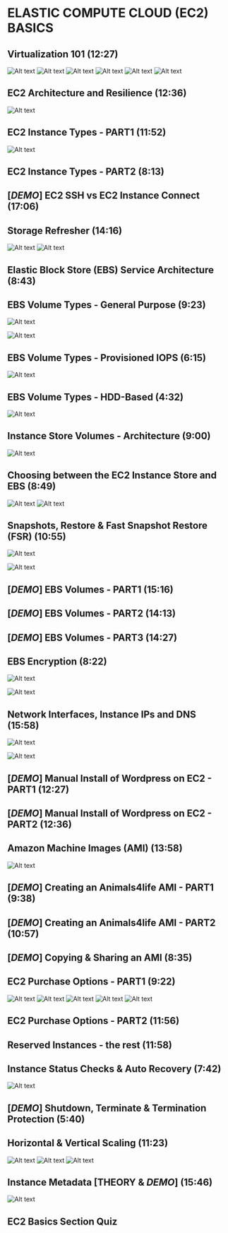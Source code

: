 # ELASTIC COMPUTE CLOUD (EC2) BASICS

## Virtualization 101 (12:27)

![Alt text](<../0900-ELASTIC_COMPUTE_CLOUD(EC2)/00_LEARNINGAIDS/Virtualization101-1.png>)
![Alt text](<../0900-ELASTIC_COMPUTE_CLOUD(EC2)/00_LEARNINGAIDS/Virtualization101-2.png>)
![Alt text](<../0900-ELASTIC_COMPUTE_CLOUD(EC2)/00_LEARNINGAIDS/Virtualization101-3.png>)
![Alt text](<../0900-ELASTIC_COMPUTE_CLOUD(EC2)/00_LEARNINGAIDS/Virtualization101-4.png>)
![Alt text](<../0900-ELASTIC_COMPUTE_CLOUD(EC2)/00_LEARNINGAIDS/Virtualization101-5.png>)
![Alt text](<../0900-ELASTIC_COMPUTE_CLOUD(EC2)/00_LEARNINGAIDS/Virtualization101-6.png>)

## EC2 Architecture and Resilience (12:36)

![Alt text](<../0900-ELASTIC_COMPUTE_CLOUD(EC2)/00_LEARNINGAIDS/EC2Architecture-1.png>)

## EC2 Instance Types - PART1 (11:52)

![Alt text](<../0900-ELASTIC_COMPUTE_CLOUD(EC2)/00_LEARNINGAIDS/EC2InstanceTypes.png>)

## EC2 Instance Types - PART2 (8:13)

## [_DEMO_] EC2 SSH vs EC2 Instance Connect (17:06)

## Storage Refresher (14:16)

![Alt text](<../0900-ELASTIC_COMPUTE_CLOUD(EC2)/00_LEARNINGAIDS/StorageRefresher-1.png>)
![Alt text](<../0900-ELASTIC_COMPUTE_CLOUD(EC2)/00_LEARNINGAIDS/StorageRefresher-2.png>)

## Elastic Block Store (EBS) Service Architecture (8:43)

## EBS Volume Types - General Purpose (9:23)

![Alt text](<../0900-ELASTIC_COMPUTE_CLOUD(EC2)/00_LEARNINGAIDS/EBSVolumes-1.png>)

![Alt text](<../0900-ELASTIC_COMPUTE_CLOUD(EC2)/00_LEARNINGAIDS/EBSVolumes-2.png>)

## EBS Volume Types - Provisioned IOPS (6:15)

![Alt text](<../0900-ELASTIC_COMPUTE_CLOUD(EC2)/00_LEARNINGAIDS/EBSVolumes-3.png>)

## EBS Volume Types - HDD-Based (4:32)

![Alt text](<../0900-ELASTIC_COMPUTE_CLOUD(EC2)/00_LEARNINGAIDS/EBSVolumes-4.png>)

## Instance Store Volumes - Architecture (9:00)

![Alt text](<../0900-ELASTIC_COMPUTE_CLOUD(EC2)/00_LEARNINGAIDS/InstanceStoreVolumes.png>)

## Choosing between the EC2 Instance Store and EBS (8:49)

![Alt text](<../0900-ELASTIC_COMPUTE_CLOUD(EC2)/00_LEARNINGAIDS/InstanceStorevsEBS-1.png>)
![Alt text](<../0900-ELASTIC_COMPUTE_CLOUD(EC2)/00_LEARNINGAIDS/InstanceStorevsEBS-2.png>)

## Snapshots, Restore & Fast Snapshot Restore (FSR) (10:55)

![Alt text](<../0900-ELASTIC_COMPUTE_CLOUD(EC2)/00_LEARNINGAIDS/EBSSnapshots-1.png>)

![Alt text](<../0900-ELASTIC_COMPUTE_CLOUD(EC2)/00_LEARNINGAIDS/EBSSnapshots-2.png>)

## [_DEMO_] EBS Volumes - PART1 (15:16)

## [_DEMO_] EBS Volumes - PART2 (14:13)

## [_DEMO_] EBS Volumes - PART3 (14:27)

## EBS Encryption (8:22)

![Alt text](<../0900-ELASTIC_COMPUTE_CLOUD(EC2)/00_LEARNINGAIDS/EBSEncryption-1.png>)

![Alt text](<../0900-ELASTIC_COMPUTE_CLOUD(EC2)/00_LEARNINGAIDS/EBSEncryption-2.png>)

## Network Interfaces, Instance IPs and DNS (15:58)

![Alt text](<../0900-ELASTIC_COMPUTE_CLOUD(EC2)/00_LEARNINGAIDS/EC2networking-1.png>)

![Alt text](<../0900-ELASTIC_COMPUTE_CLOUD(EC2)/00_LEARNINGAIDS/EC2networking-2.png>)

## [_DEMO_] Manual Install of Wordpress on EC2 - PART1 (12:27)

## [_DEMO_] Manual Install of Wordpress on EC2 - PART2 (12:36)

## Amazon Machine Images (AMI) (13:58)

![Alt text](<../0900-ELASTIC_COMPUTE_CLOUD(EC2)/00_LEARNINGAIDS/AMILifecycle.png>)

## [_DEMO_] Creating an Animals4life AMI - PART1 (9:38)

## [_DEMO_] Creating an Animals4life AMI - PART2 (10:57)

## [_DEMO_] Copying & Sharing an AMI (8:35)

## EC2 Purchase Options - PART1 (9:22)

![Alt text](<../0900-ELASTIC_COMPUTE_CLOUD(EC2)/00_LEARNINGAIDS/EC2PurchaseOptions-1.png>)
![Alt text](<../0900-ELASTIC_COMPUTE_CLOUD(EC2)/00_LEARNINGAIDS/EC2PurchaseOptions-2.png>)
![Alt text](<../0900-ELASTIC_COMPUTE_CLOUD(EC2)/00_LEARNINGAIDS/EC2PurchaseOptions-3.png>)
![Alt text](<../0900-ELASTIC_COMPUTE_CLOUD(EC2)/00_LEARNINGAIDS/EC2PurchaseOptions-4.png>)
![Alt text](<../0900-ELASTIC_COMPUTE_CLOUD(EC2)/00_LEARNINGAIDS/EC2PurchaseOptions-5.png>)

## EC2 Purchase Options - PART2 (11:56)

## Reserved Instances - the rest (11:58)

## Instance Status Checks & Auto Recovery (7:42)

![Alt text](<../0900-ELASTIC_COMPUTE_CLOUD(EC2)/00_LEARNINGAIDS/InstanceStatusChecks.png>)

## [_DEMO_] Shutdown, Terminate & Termination Protection (5:40)

## Horizontal & Vertical Scaling (11:23)

![Alt text](<../0900-ELASTIC_COMPUTE_CLOUD(EC2)/00_LEARNINGAIDS/EC2Scaling-1.png>)
![Alt text](<../0900-ELASTIC_COMPUTE_CLOUD(EC2)/00_LEARNINGAIDS/EC2Scaling-2.png>)
![Alt text](<../0900-ELASTIC_COMPUTE_CLOUD(EC2)/00_LEARNINGAIDS/EC2Scaling-3.png>)

## Instance Metadata [THEORY & _DEMO_] (15:46)

![Alt text](<../0900-ELASTIC_COMPUTE_CLOUD(EC2)/00_LEARNINGAIDS/EC2InstanceMetadata.png>)

## EC2 Basics Section Quiz

